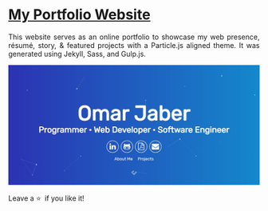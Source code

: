 # <a href="https://omarhj.github.io/Portfolio-Website/" target="_blank">My Portfolio Website</a>

 <p align="justify">This website serves as an online portfolio to showcase my web presence, résumé, story, & featured projects with a Particle.js aligned theme. It was generated using Jekyll, Sass, and Gulp.js.</p>

![My Portfolio Website](/Omar_Jaber.jpg)

Leave a :star: &nbsp;if you like it!
